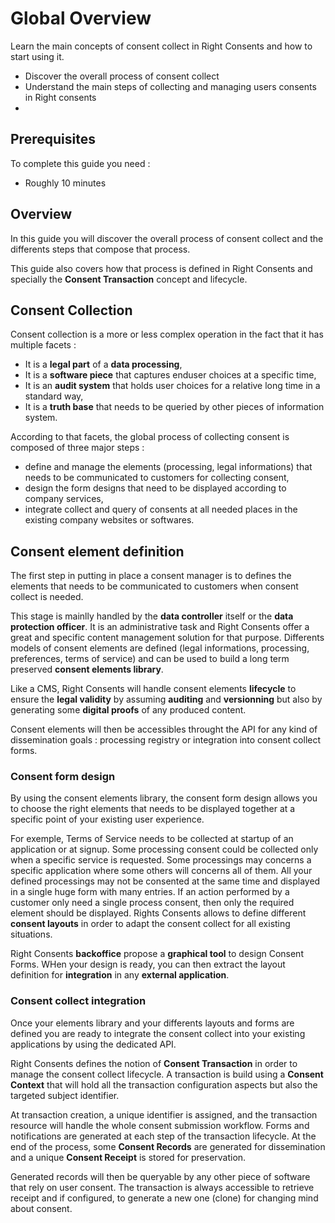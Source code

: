 # Global Overview

Learn the main concepts of consent collect in Right Consents and how to start using it.

- Discover the overall process of consent collect
- Understand the main steps of collecting and managing users consents in Right consents
-

## Prerequisites

To complete this guide you need :

- Roughly 10 minutes

## Overview

In this guide you will discover the overall process of consent collect and the differents steps that compose that process.

<!-- ![First models with Right Consents - Overview](/img/first-models-guide-overview.jpg) -->

This guide also covers how that process is defined in Right Consents and specially the **Consent Transaction** concept and lifecycle.

## Consent Collection

Consent collection is a more or less complex operation in the fact that it has multiple facets :
  - It is a **legal part** of a **data processing**,
  - It is a **software piece** that captures enduser choices at a specific time,
  - It is an **audit system** that holds user choices for a relative long time in a standard way,
  - It is a **truth base** that needs to be queried by other pieces of information system.

According to that facets, the global process of collecting consent is composed of three major steps :
  - define and manage the elements (processing, legal informations) that needs to be communicated to customers for collecting consent,
  - design the form designs that need to be displayed according to company services,
  - integrate collect and query of consents at all needed places in the existing company websites or softwares.

## Consent element definition

The first step in putting in place a consent manager is to defines the elements that needs to be communicated to customers when consent collect is needed.

This stage is mainlly handled by the **data controller** itself or the **data protection officer**. It is an administrative task and Right Consents offer a great and specific content management solution for that purpose. Differents models of consent elements are defined (legal informations, processing, preferences, terms of service) and can be used to build a long term preserved **consent elements library**.

Like a CMS, Right Consents will handle consent elements **lifecycle** to ensure the **legal validity** by assuming **auditing** and **versionning** but also by generating some **digital proofs** of any produced content.

Consent elements will then be accessibles throught the API for any kind of dissemination goals : processing registry or integration into consent collect forms.

### Consent form design

By using the consent elements library, the consent form design allows you to choose the right elements that needs to be displayed together at a specific point of your existing user experience.

For exemple, Terms of Service needs to be collected at startup of an application or at signup. Some processing consent could be collected only when a specific service is requested. Some processings may concerns a specific application where some others will concerns all of them. All your defined processings may not be consented at the same time and displayed in a single huge form with many entries. If an action performed by a customer only need a single process consent, then only the required element should be displayed. Rights Consents allows to define different **consent layouts** in order to adapt the consent collect for all existing situations.

Right Consents **backoffice** propose a **graphical tool** to design Consent Forms. WHen your design is ready, you can then extract the layout definition for **integration** in any **external application**.


### Consent collect integration

Once your elements library and your differents layouts and forms are defined you are ready to integrate the consent collect into your existing applications by using the dedicated API.

Right Consents defines the notion of **Consent Transaction** in order to manage the consent collect lifecycle. A transaction is build using a **Consent Context** that will hold all the transaction configuration aspects but also the targeted subject identifier.

At transaction creation, a unique identifier is assigned, and the transaction resource will handle the whole consent submission workflow. Forms and notifications are generated at each step of the transaction lifecycle. At the end of the process, some **Consent Records** are generated for dissemination and a unique **Consent Receipt** is stored for preservation.

Generated records will then be queryable by any other piece of software that rely on user consent. The transaction is always accessible to retrieve receipt and if configured, to generate a new one (clone) for changing mind about consent.
